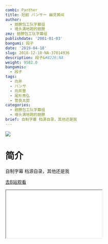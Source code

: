 ```yaml
---
combi: Panther
title: 短剧 パンサー 幽灵房间
author:
  - 翅膀包工队字幕组
  - 墙头满地跑的翅膀
zmz: 翅膀包工队字幕组
publishdate: '2001-01-03'
bangumi: 段子
date: '2019-04-18'
slug: 2018-12-10-NA-37814936
description: 段子&#8226;NA
weight: 9582.0
bangumis:
  - 段子
tags:
  - 向井
  - パンサ
  - 向井慧
  - 尾形贵弘
  - 菅良太郎
categories:
  - 翅膀包工队字幕组
  - 墙头满地跑的翅膀
brief: 自制字幕 档源自录，其他还是我
---
```

![](https://i.imgur.com/MCLdjhb.jpg)
# 简介  
自制字幕
档源自录，其他还是我  

[去B站观看](https://www.bilibili.com/video/av37814936/)
<div class ="resp-container"><iframe class="testiframe" src="//player.bilibili.com/player.html?aid=37814936"", scrolling="no", allowfullscreen="true" > </iframe></div> 

